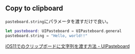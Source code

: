 ## Copy to clipboard

`pasteboard.string`にパラメータを渡すだけで良い。

```swift
let pasteboard: UIPasteboard = UIPasteboard.general
pasteboard.string = "Hello, world!!"
```

[iOS11でのクリップボードに文字列を渡す方法 - UIPasteboard](http://www.project-unknown.jp/entry/2017/10/13/002440)
